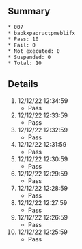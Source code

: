 ## Summary
	* 007
	* babkxpaoructpmeblifx
	* Pass: 10
	* Fail: 0
	* Not executed: 0
	* Suspended: 0
	* Total: 10
## Details
1. 12/12/22 12:34:59
	* Pass
2. 12/12/22 12:33:59
	* Pass
3. 12/12/22 12:32:59
	* Pass
4. 12/12/22 12:31:59
	* Pass
5. 12/12/22 12:30:59
	* Pass
6. 12/12/22 12:29:59
	* Pass
7. 12/12/22 12:28:59
	* Pass
8. 12/12/22 12:27:59
	* Pass
9. 12/12/22 12:26:59
	* Pass
10. 12/12/22 12:25:59
	* Pass
